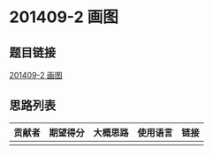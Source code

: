 # 201409-2 画图

## 题目链接

[201409-2 画图](http://118.190.20.162/view.page?gpid=T15)

## 思路列表

| 贡献者 | 期望得分 | 大概思路 | 使用语言 | 链接 |
| :-: | :-: | :-: | :-: | :-: | 
|  |  |  |  |  |
